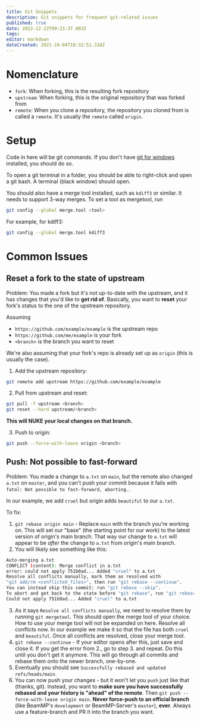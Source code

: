 ```yaml
---
title: Git Snippets
description: Git snippets for frequent git-related issues
published: true
date: 2022-12-22T09:23:37.803Z
tags: 
editor: markdown
dateCreated: 2021-10-04T10:32:51.318Z
---
```


# Nomenclature

- `fork`: When forking, this is the resulting fork repository
- `upstream`: When forking, this is the original repository that was forked from
- `remote`: When you clone a repository, the repository you cloned from is called a `remote`. It's usually the `remote` called `origin`.

# Setup

Code in here will be git commands. If you don't have [git for windows](https://gitforwindows.org/) installed, you should do so.

To open a git terminal in a folder, you should be able to right-click and open a git bash. A terminal (black window) should open.

You should also have a merge tool installed, such as `kdiff3` or similar. It needs to support 3-way merges. To set a tool as mergetool, run 
```sh
git config --global merge.tool <tool>
```
For example, for kdiff3:
```sh
git config --global merge.tool kdiff3
```

# Common Issues

## Reset a fork to the state of upstream

Problem: You made a fork but it's not up-to-date with the upstream, and it has changes that you'd like to **get rid of**. Basically, you want to **reset** your fork's status to the one of the upstream repository.

Assuming
- `https://github.com/example/example` is the upstream repo
- `https://github.com/me/example` is your fork
- `<branch>` is the branch you want to reset

We're also assuming that your fork's repo is already set up as `origin` (this is usually the case).

1. Add the upstream repository:
```sh
git remote add upstream https://github.com/example/example
```

2. Pull from upstream and reset:
```sh
git pull -f upstream <branch>
git reset --hard upstream/<branch>
```
**This will NUKE your local changes on that branch.**

3. Push to origin:
```sh
git push --force-with-lease origin <branch>
```

## Push: Not possible to fast-forward

Problem: You made a change to `a.txt` on `main`, but the remote also changed `a.txt` on `master`, and you can't push your commit because it fails with `fatal: Not possible to fast-forward, aborting.`.

In our example, we add `cruel` but origin adds `beautiful` to our `a.txt`.

To fix:

1.  `git rebase origin main` - Replace `main` with the branch you're working on. This will set our "base" (the starting point for our work) to the latest version of origin's main branch. That way our change to `a.txt` will appear to be *after* the change to `a.txt` from origin's main branch. 
2. You will likely see something like this: 
```sh
Auto-merging a.txt
CONFLICT (content): Merge conflict in a.txt
error: could not apply 751b0ad... Added "cruel" to a.txt
Resolve all conflicts manually, mark them as resolved with
"git add/rm <conflicted_files>", then run "git rebase --continue".
You can instead skip this commit: run "git rebase --skip".
To abort and get back to the state before "git rebase", run "git rebase --abort".
Could not apply 751b0ad... Added "cruel" to a.txt
```
3. As it says `Resolve all conflicts manually`, we need to resolve them by running `git mergetool`. This should open the merge tool of your choice. How to use your merge tool will not be expanded on here. Resolve all conflicts now. In our example we make it so that the file has both `cruel` and `beautiful`. Once all conflicts are resolved, close your merge tool.
4. `git rebase --continue` - If your editor opens after this, just save and close it. If you get the error from 2., go to step 3. and repeat. Do this until you don't get it anymore. This will go through all commits and rebase them onto the newer branch, one-by-one.
5. Eventually you should see `Successfully rebased and updated refs/heads/main`.
6. You can now push your changes - but it won't let you `push` just like that (thanks, git). Instead, you want to **make sure you have successfully rebased and your history is "ahead" of the remote**. Then `git push --force-with-lease origin main`. **Never force-push to an official branch** (like BeamMP's `development` or BeamMP-Server's `master`), **ever**. Always use a feature-branch and PR it into the branch you want.
